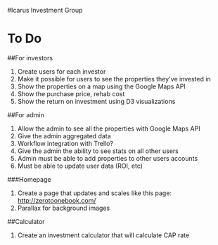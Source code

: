 #Icarus Investment Group

To Do
============

##For investors

1. Create users for each investor
2. Make it possible for users to see the properties they've invested in
3. Show the properties on a map using the Google Maps API
4. Show the purchase price, rehab cost
5. Show the return on investment using D3 visualizations

##For admin

1. Allow the admin to see all the properties with Google Maps API
2. Give the admin aggregated data
3. Workflow integration with Trello?
4. Give the admin the ability to see stats on all other users
5. Admin must be able to add properties to other users accounts
6. Must be able to update user data (ROI, etc)

###Homepage

1. Create a page that updates and scales like this page: http://zerotoonebook.com/
2. Parallax for background images

##Calculator

1. Create an investment calculator that will calculate CAP rate
